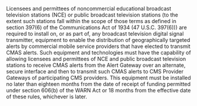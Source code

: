 Licensees and permittees of noncommercial educational broadcast television stations (NCE) or public broadcast television stations (to the extent such stations fall within the scope of those terms as defined in section 397(6) of the Communications Act of 1934 (47 U.S.C. 397(6))) are required to install on, or as part of, any broadcast television digital signal transmitter, equipment to enable the distribution of geographically targeted alerts by commercial mobile service providers that have elected to transmit CMAS alerts. Such equipment and technologies must have the capability of allowing licensees and permittees of NCE and public broadcast television stations to receive CMAS alerts from the Alert Gateway over an alternate, secure interface and then to transmit such CMAS alerts to CMS Provider Gateways of participating CMS providers. This equipment must be installed no later than eighteen months from the date of receipt of funding permitted under section 606(b) of the WARN Act or 18 months from the effective date of these rules, whichever is later.

